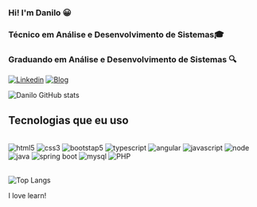 
### Hi! I'm Danilo 😀
### Técnico em Análise e Desenvolvimento de Sistemas🎓
### Graduando em Análise e Desenvolvimento de Sistemas 🔍

[![Linkedin](https://img.shields.io/badge/LinkedIn-0077B5?style=for-the-badge&logo=linkedin&logoColor=white)](https://www.linkedin.com/in/danilo-ramon-63a5232a0/)
[![Blog](https://img.shields.io/badge/website-000000?style=for-the-badge&url=https://blog-ramon.netlify.app)](https://my-blog-chi-five.vercel.app/#)



![Danilo GitHub stats](https://github-readme-stats.vercel.app/api?username=Danilo-Ram0n&show_icons=true&theme=onedark)


## Tecnologias que eu uso

<div style="display: inline_block"></br>
    <img aling="center" alt="html5" src="https://img.shields.io/badge/HTML5-E34F26?style=for-the-badge&logo=html5&logoColor=white"/>
    <img aling="center" alt="css3" src="https://img.shields.io/badge/CSS3-1572B6?style=for-the-badge&logo=css3&logoColor=white"/>
    <img aling="center" alt="bootstap5" src="https://img.shields.io/badge/Bootstrap-563D7C?style=for-the-badge&logo=bootstrap&logoColor=white"/>
    <img aling="center" alt="typescript" src="https://img.shields.io/badge/TypeScript-007ACC?style=for-the-badge&logo=typescript&logoColor=white"/>
    <img aling="center" alt="angular" src="https://img.shields.io/badge/Angular-DD0031?style=for-the-badge&logo=angular&logoColor=white"/>
    <img aling="center" alt="javascript" src="https://img.shields.io/badge/JavaScript-323330?style=for-the-badge&logo=javascript&logoColor=F7DF1E"/>
    <img aling="center" alt="node" src="https://img.shields.io/badge/Node.js-43853D?style=for-the-badge&logo=node.js&logoColor=white"/>
    <img aling="center" alt="java" src="https://img.shields.io/badge/Java-ED8B00?style=for-the-badge&logo=openjdk&logoColor=white"/>
    <img aling="center" alt="spring boot" src="https://img.shields.io/badge/Spring-6DB33F?style=for-the-badge&logo=spring&logoColor=white"/>
    <img aling="center" alt="mysql" src="https://img.shields.io/badge/MySQL-00000F?style=for-the-badge&logo=mysql&logoColor=white"/>
    <img aling="center" alt="PHP" src="https://img.shields.io/badge/PHP-777BB4?style=for-the-badge&logo=php&logoColor=white"/>
    
</div><br/>

![Top Langs](https://github-readme-stats.vercel.app/api/top-langs/?username=Danilo-Ram0n&size_weight=0.5&count_weight=0.5)

I love learn!

